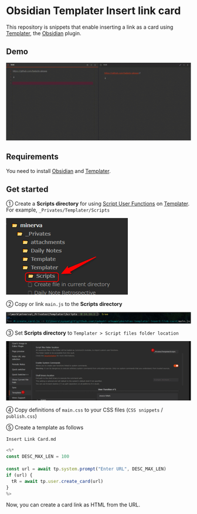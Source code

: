 # Obsidian Templater Insert link card

This repository is snippets that enable inserting a link as a card using [Templater], the [Obsidian] plugin.

## Demo

![](demo.gif)

## Requirements

You need to install [Obsidian] and [Templater].

## Get started

① Create a **Scripts directory** for using [Script User Functions] on [Templater]. For example, `_Privates/Templater/Scripts`

![](1.png)

② Copy or link `main.js` to the **Scripts directory**

![](2.png)

③ Set **Scripts directory** to `Templater > Script files folder location`

![](3.png)

④ Copy definitions of `main.css` to your CSS files (`CSS snippets` / `publish.css`)

⑤ Create a template as follows

`Insert Link Card.md`

```js
<%*
const DESC_MAX_LEN = 100

const url = await tp.system.prompt("Enter URL", DESC_MAX_LEN)
if (url) {
  tR = await tp.user.create_card(url)
}
%>
```

Now, you can create a card link as HTML from the URL.

[templater]: https://github.com/SilentVoid13/Templater
[obsidian]: https://obsidian.md/
[script user functions]: https://silentvoid13.github.io/Templater/docs/user-functions/script-user-functions
